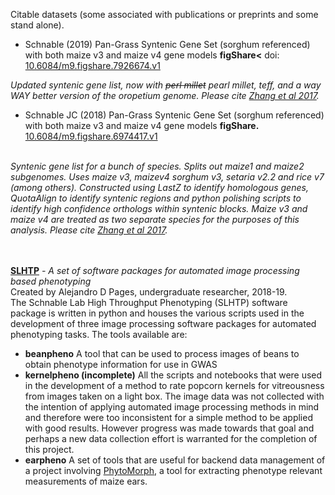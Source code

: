 Citable datasets (some associated with publications or preprints and some stand alone).

* Schnable (2019) Pan-Grass Syntenic Gene Set (sorghum referenced) with both maize v3 and maize v4 gene models **figShare<** doi: [10.6084/m9.figshare.7926674.v1](https://doi.org/10.6084/m9.figshare.7926674.v1)

*Updated syntenic gene list, now with ~~perl millet~~ pearl millet, teff, and a way WAY better version of the oropetium genome. Please cite <a href="http://dx.doi.org/10.1105/tpc.17.00354">Zhang et al 2017</a>.*

* Schnable JC (2018) Pan-Grass Syntenic Gene Set (sorghum referenced) with both maize v3 and maize v4 gene models <b>figShare.</b> <a href="https://doi.org/10.6084/m9.figshare.6974417.v1">10.6084/m9.figshare.6974417.v1</a>
<br>
<i>Syntenic gene list for a bunch of species. Splits out maize1 and maize2 subgenomes. Uses maize v3, maizev4 sorghum v3, setaria v2.2 and rice v7 (among others). Constructed using LastZ to identify homologous genes, QuotaAlign to identify syntenic regions and python polishing scripts to identify high confidence orthologs within syntenic blocks. Maize v3 and maize v4 are treated as two separate species for the purposes of this analysis. Please cite <a href="http://dx.doi.org/10.1105/tpc.17.00354">Zhang et al 2017</a>. </i>

<br><br>
<a href="https://github.com/alejandropages/SLHTP"> <b>SLHTP</b></a> <i>- A set of software packages for automated image processing based phenotyping </i>
<br> Created by Alejandro D Pages, undergraduate researcher, 2018-19. 
<br> The Schnable Lab High Throughput Phenotyping (SLHTP) software package is written in python and houses the various scripts used in the development of three image processing software packages for automated phenotyping tasks. 
The tools available are:
* <b>beanpheno</b> A tool that can be used to process images of beans to obtain phenotype information for use in GWAS
* <b>kernelpheno (incomplete)</b> All the scripts and notebooks that were used in the development of a method to rate popcorn kernels for vitreousness from images taken on a light box. The image data was not collected with the intention of applying automated image processing methods in mind and therefore were too inconsistent for a simple method to be applied with good results. However progress was made towards that goal and perhaps a new data collection effort is warranted for the completion of this project.
* <b>earpheno</b> A set of tools that are useful for backend data management of a project involving <a href="https://www.biorxiv.org/content/10.1101/384974v1"> PhytoMorph</a>, a tool for extracting phenotype relevant measurements of maize ears. 
